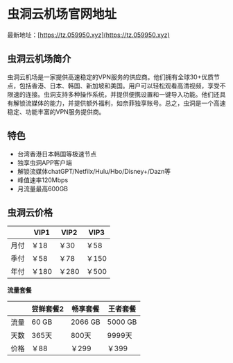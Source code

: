 # 虫洞云机场官网地址

最新地址：[https://tz.059950.xyz](https://tz.059950.xyz)

## 虫洞云机场简介

虫洞云机场是一家提供高速稳定的VPN服务的供应商。他们拥有全球30+优质节点，包括香港、日本、韩国、新加坡和美国。用户可以轻松观看高清视频，享受不限速的连接。虫洞支持多种操作系统，并提供便携设置和一键导入功能。他们还具有解锁流媒体的能力，并提供额外福利，如奈菲独享账号。总之，虫洞是一个高速稳定、功能丰富的VPN服务提供商。

## 特色

* 台湾香港日本韩国等极速节点
* 独享虫洞APP客户端
* 解锁流媒体chatGPT/Netfilx/Hulu/Hbo/Disney+/Dazn等
* 峰值速率120Mbps
* 月流量最高600GB

## 虫洞云价格

||VIP1|VIP2|VIP3|
|----|----|----|----|
|月付|￥18|￥30|￥58|
|季付|￥58|￥78|￥150|
|年付|￥180|￥280|￥500|

**流量套餐**

||尝鲜套餐2|畅享套餐|王者套餐|
|----|----|----|----|
|流量|60 GB|2066 GB|5000 GB|
|天数|365天|800天|9999天|
|价格|￥88|￥299|￥399|
